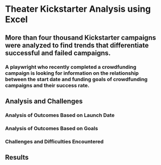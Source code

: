 # Theater Kickstarter Analysis using Excel

## More than four thousand Kickstarter campaigns were analyzed to find trends that differentiate successful and failed campaigns.

### A playwright who recently completed a crowdfunding campaign is looking for information on the relationship between the start date and funding goals of crowdfunding campaigns and their success rate.

## Analysis and Challenges

### Analysis of Outcomes Based on Launch Date

### Analysis of Outcomes Based on Goals

### Challenges and Difficulties Encountered

## Results
